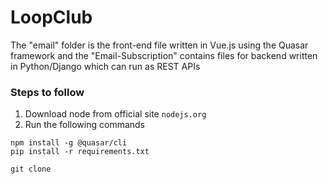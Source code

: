 # LoopClub

The "email" folder is the front-end file written in Vue.js using the Quasar framework and the "Email-Subscription" contains files for backend written in Python/Django which can run as REST APIs

### Steps to follow

1) Download node from official site ```nodejs.org```
2) Run the following commands

```
npm install -g @quasar/cli
pip install -r requirements.txt

git clone 
```
